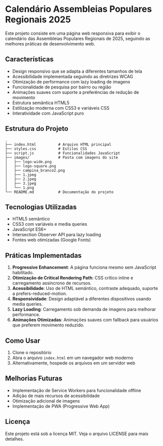# Calendário Assembleias Populares Regionais 2025

Este projeto consiste em uma página web responsiva para exibir o calendário das Assembleias Populares Regionais de 2025, seguindo as melhores práticas de desenvolvimento web.

## Características

- Design responsivo que se adapta a diferentes tamanhos de tela
- Acessibilidade implementada seguindo as diretrizes WCAG
- Otimização de performance com lazy loading de imagens
- Funcionalidade de pesquisa por bairro ou região
- Animações suaves com suporte a preferências de redução de movimento
- Estrutura semântica HTML5
- Estilização moderna com CSS3 e variáveis CSS
- Interatividade com JavaScript puro

## Estrutura do Projeto

```
.
├── index.html          # Arquivo HTML principal
├── styles.css          # Estilos CSS
├── script.js           # Funcionalidades JavaScript
├── images/             # Pasta com imagens do site
│   ├── logo-wide.png
│   ├── logo-square.png
│   ├── campina_branco2.png
│   ├── 1.jpeg
│   ├── 2.jpeg
│   ├── 3.jpeg
│   └── 1.png
└── README.md           # Documentação do projeto
```

## Tecnologias Utilizadas

- HTML5 semântico
- CSS3 com variáveis e media queries
- JavaScript ES6+
- Intersection Observer API para lazy loading
- Fontes web otimizadas (Google Fonts)

## Práticas Implementadas

1. **Progressive Enhancement**: A página funciona mesmo sem JavaScript habilitado.
2. **Otimização de Critical Rendering Path**: CSS crítico inline e carregamento assíncrono de recursos.
3. **Acessibilidade**: Uso de HTML semântico, contraste adequado, suporte a prefers-reduced-motion.
4. **Responsividade**: Design adaptável a diferentes dispositivos usando media queries.
5. **Lazy Loading**: Carregamento sob demanda de imagens para melhorar performance.
6. **Animações Otimizadas**: Animações suaves com fallback para usuários que preferem movimento reduzido.

## Como Usar

1. Clone o repositório
2. Abra o arquivo `index.html` em um navegador web moderno
3. Alternativamente, hospede os arquivos em um servidor web

## Melhorias Futuras

- Implementação de Service Workers para funcionalidade offline
- Adição de mais recursos de acessibilidade
- Otimização adicional de imagens
- Implementação de PWA (Progressive Web App)

## Licença

Este projeto está sob a licença MIT. Veja o arquivo LICENSE para mais detalhes. 